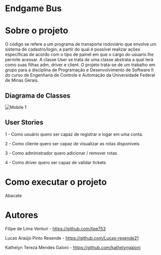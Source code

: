 # Endgame Bus


# Sobre o projeto

O código se refere a um programa de transporte rodoviário que envolve um sistema de cadastro/login, a partir do qual é possível realizar ações específicas de acordo com o tipo de painel em que o cargo do usuario lhe permite acessar. A classe User se trata de uma classe abstrata a qual terá como suas filhas adm, driver e client. 
O projeto trata-se de um trabalho em grupo para a disciplina de Programação e Desenvolvimento de Software II do curso de Engenharia de Controle e Automação da Universidade Federal de Minas Gerais.

## Diagrama de Classes
![Mobile 1](https://github.com/lipe753/Endgame/blob/main/Diagrama%20de%20classes.png) 

## User Stories
  1 - Como usuário quero ser capaz de registrar e logar em uma conta.
  
  2 - Como cliente quero ser capaz de visualizar as rotas disponíveis
  
  3 - Como administrador quero adicionar / remover rotas
  
  4 - Como driver quero ser capaz de validar tickets

# Como executar o projeto

  Abacate

# Autores

Filipe de Lima Venturi - https://github.com/lipe753

Lucas Araújo Pinto Resende - https://github.com/Lucas-resende21

Kathelyn Tereza Mendes Gaioni - https://github.com/kathelyngaioni


